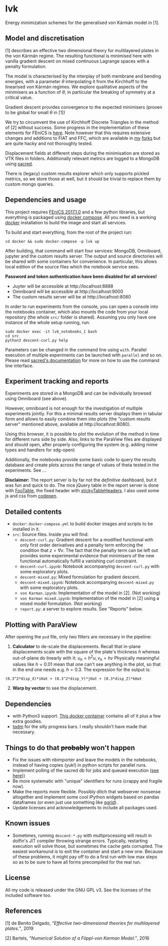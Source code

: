 # lvk

Energy minimization schemes for the generalised von Kármán model in [1].

## Model and discretisation

[1] describes an effective two dimensional theory for multilayered
plates in the von Kármán regime. The resulting functional is minimised
here with vanilla gradient descent on mixed continuous Lagrange spaces
with a penalty formulation.

The model is characterised by the interplay of both membrane and
bending energies, with a parameter $\theta$ interpolating it from the
Kirchhoff to the linearised von Kármán regimes. We explore qualitative
aspects of the minimisers as a function of $\theta$, in particular the
breaking of symmetry at a critical value.

Gradient descent provides convergence to the expected minimisers
(proven to be global for small $\theta$ in [1])

We try to circumvent the use of Kirchhoff Discrete Triangles in the
method of [2] without success. Some progress in the implementation of
these elements for FEniCS is
[here](https://bitbucket.org/mdbenito/hermite). Note however that this
requires extensive changes and additions to FIAT and FFC, which are
available in [my]([https://bitbucket.org/mdbenito/fiat-fork)
[forks](https://bitbucket.org/mdbenito/ffc-fork) but are quite hacky
and not thoroughly tested.

Displacement fields at different steps during the minimisation are
stored as VTK files in folders. Additionally relevant metrics are 
logged to a MongoDB using [sacred](https://github.com/IDSIA/sacred).

There is (legacy) custom results explorer which only supports pickled
metrics, so we store those at well, but it should be trivial to
replace them by custom mongo queries.


## Dependencies and usage

This project requires [FEniCS 2017.1.0](https://fenicsproject.org) and
a few python libraries, but everything is packaged using [docker
compose](https://docs.docker.com/compose/). All you need is a working
[docker](https://docker.io) installation to build the image and start
all services.

To build and start everything, from the root of the project run:

```
cd docker && sudo docker-compose -p lvk up
```

After building, that command will start four services: MongoDB,
Omniboard, jupyter and the custom results server. The output and
source directories will be shared with some containers for
convenience. In particular, this allows local edition of the source
files which the notebook service sees.

**Password and token authentication have been disabled for all
services!**

* Juyter will be accessible at http://localhost:8888
* Omniboard will be accessible at http://localhost:9000
* The custom results server will be at http://localhost:8080

In order to run experiments from the console, you can open a console
into the notebooks container, which also mounts the code from your
local repository (the whole `src/` folder is shared). Assuming you
only have one instance of the whole setup running, run:

```
sudo docker exec -it lvk_notebooks_1 bash
cd src
python3 descent-curl.py help
```

Parameters can be changed in the command line using `with`. Parallel
execution of multiple experiments can be launched with `parallel` and
so on. Please read [sacred's
documentation](https://sacred.readthedocs.io/en/latest/quickstart.html)
for more on how to use the command line interface.


## Experiment tracking and reports

Experiments are stored in a MongoDB and can be individually browsed
using Omniboard (see above).

However, omniboard is not enough for the investigation of multiple
experiments jointly. For this a minimal results server displays them
in tabular form and allows to easily combine them into plots (the
"custom results server" mentioned above, available at
http://localhost:8080).

Using this browser, it is possible to plot the evolution of the method
in time for different runs side by side. Also, links to the ParaView
files are displayed and should open, after properly configuring the
system (e.g. adding mime types and handlers for xdg-open)

Additionally, the notebooks provide some basic code to query the
results database and create plots across the range of values of theta
tested in the experiments. See ...

**Disclaimer:** The report server is by far not the _definitive_
dashboard, but it was fun and quick to do.  The nice jQuery table in
the report server is done with
[FooTable](http://fooplugins.github.io/FooTable/), the fixed header
with
[stickyTableHeaders](https://github.com/jmosbech/StickyTableHeaders).
I also used some js and css from [codepen](https://codepen.io).


## Detailed contents

* `docker`: `docker-compose.yml` to build docker images and scripts to
  be installed in it.
* `src`: Source files. Inside you will find:
   * `descent-curl.py`: Gradient descent for a modified functional
     with only first order derivatives and a penalty term enforcing
     the condition that $z = \nabla v$. The fact that the penalty term
     can be left out provides some experimental evidence that
     minimisers of the new functional automatically fulfill a
     vanishing curl constraint.
   * `descent-curl.ipynb`: Notebook accompanying `descent-curl.py`
     with some exploratory plots.
   * `descent-mixed.py`: Mixed formulation for gradient descent.
   * `descent-mixed.ipynb`: Notebook accompanying `descent-mixed.py`
     with some exploratory plots.
   * `von Karman.ipynb`: Implementation of the model in [2]. (Not
     working)
   * `von Karman mixed.ipynb`: Implementation of the model in [2]
     using a mixed model formulation. (Not working)
   * `report.py`: a server to explore results. See "Reports" below.
 
  

## Plotting with ParaView

After opening the `pvd` file, only two filters are necessary in the pipeline:
 1. **Calculator** to de-scale the displacements. Recall that in-plane
  displacements scale with the square of the plate's thickness $h$ whereas
  out-of-plane do linearly with it: $u_h = h^2 u, v_h = h v$
  Physically meaningful values like $h = 0.01$ mean that one can't see anything
  in the plot, so that in the end one needs e.g. $h = 0.3$. The expression for the
  output is: 
  ```
  (0.3^2*disp_X)*iHat + (0.3^2*disp_Y)*jHat + (0.3*disp_Z)*kHat
  ```
 2. **Warp by vector** to see the displacement.


## Dependencies

*  with Python3 support.
 [This docker container]() contains all of it plus a few extra goodies.
* [tqdm](https://github.com/tqdm/tqdm) for the silly progress bars.
 I really shouldn't have made that necessary.


## Things to do that ~~probably~~ won't happen

* Fix the issues with nbimporter and leave the models in the notebooks,
  instead of having copies (yuk!) in python scripts for parallel runs.
* Implement polling of the sacred db for jobs and queued execution
  ([see here](https://github.com/IDSIA/sacred/issues/215)))
* Be more systematic with "unique" identifiers for runs (crappy and fragile now).
* Make the reports more flexible. Possibly ditch that webserver nonsense
  altogether and implement some cool iPython widgets based on pandas dataframes
  (or even just use something like [qgrid](https://github.com/quantopian/qgrid)).
* Update licenses and acknowledgements to include all packages used.

## Known issues

* Sometimes, running `descent-*.py` with multiprocessing will result in dolfin's
  JIT compiler throwing strange errors. Typically, restarting execution will solve
  those, but sometimes the cache gets corrupted. The easiest workaround is to exit
  the container and start a new one. Because of these problems, it might pay off to
  do a first run with low max steps so as to be sure to have all forms precompiled
  for the real run.

## License

All my code is released under the GNU GPL v3. See the licenses of the included
software too.


## References

[1] de Benito Delgado, *“Effective two-dimensional theories for
multilayered plates.”*, 2019

[2] Bartels, *“Numerical Solution of a Föppl-von Karman Model.”*, 2016
